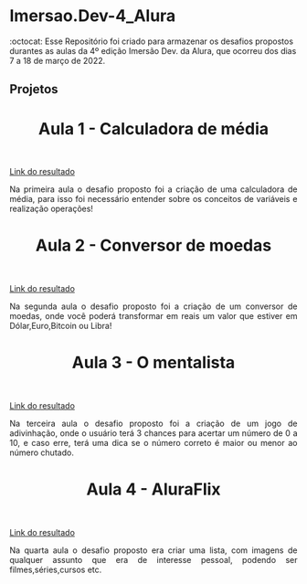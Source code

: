 # Imersao.Dev-4_Alura
:octocat: Esse Repositório foi criado para armazenar os desafios propostos durantes as aulas da 4º edição Imersão Dev. da Alura, que ocorreu dos dias 7 a 18 de março de 2022. 






## Projetos
<h1 align="center">Aula 1 - Calculadora de média</h1> <br />



[Link do resultado](https://codepen.io/sa-g0s/full/xxPeXYg) <br />


<p align="justify">Na primeira aula o desafio proposto foi a criação de uma calculadora de média, para isso foi necessário entender sobre os conceitos de variáveis e realização operações!</p>


<h1 align="center">Aula 2 - Conversor de moedas</h1> <br />

[Link do resultado](https://codepen.io/sa-g0s/full/OJOYjXN) <br />


<p align="justify">Na segunda aula o desafio proposto foi a criação de um conversor de moedas, onde você poderá transformar em reais um valor que estiver em Dólar,Euro,Bitcoin ou Libra!</p>



<h1 align="center">Aula 3 - O mentalista </h1> <br />


[Link do resultado](https://codepen.io/sa-g0s/full/jOajYqM) <br />


<p align="justify">Na terceira aula o desafio proposto foi a criação de um jogo de adivinhação, onde o usuário terá 3 chances para acertar um número de 0 a 10, e caso erre, terá uma dica se o número correto é maior ou menor ao número chutado.</p>


<h1 align="center">Aula 4 - AluraFlix </h1> <br />


[Link do resultado](https://codepen.io/sa-g0s/pen/rNYXvmz) <br />


<p align="justify">Na quarta aula o desafio proposto era criar uma lista, com imagens de qualquer assunto que era de interesse pessoal, podendo ser filmes,séries,cursos etc.</p>




